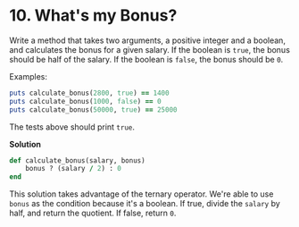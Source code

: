 # 10. What's my Bonus?

Write a method that takes two arguments, a positive integer and a boolean, and calculates the bonus for a given salary. If the boolean is `true`, the bonus should be half of the salary. If the boolean is `false`, the bonus should be `0`.

Examples:

```ruby
puts calculate_bonus(2800, true) == 1400
puts calculate_bonus(1000, false) == 0
puts calculate_bonus(50000, true) == 25000
```

The tests above should print `true`.

**Solution**

```ruby
def calculate_bonus(salary, bonus)
    bonus ? (salary / 2) : 0
end
```

This solution takes advantage of the ternary operator. We're able to use `bonus` as the condition because it's a boolean. If true, divide the `salary` by half, and return the quotient. If false, return `0`.

